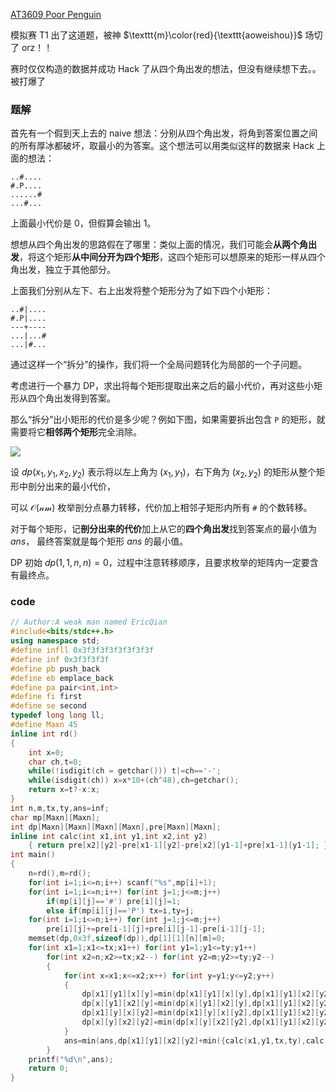 [AT3609 Poor Penguin](https://www.luogu.com.cn/problem/AT3609)

模拟赛 T1 出了这道题，被神 $\texttt{m}\color{red}{\texttt{aoweishou}}$ 场切了 orz！！

赛时仅仅构造的数据并成功 Hack 了从四个角出发的想法，但没有继续想下去。。被打爆了

### 题解

首先有一个假到天上去的 naive 想法：分别从四个角出发，将角到答案位置之间的所有厚冰都破坏，取最小的为答案。这个想法可以用类似这样的数据来 Hack 上面的想法：

```
..#....
#.P....
......#
...#...
```

上面最小代价是 $0$，但假算会输出 $1$。

想想从四个角出发的思路假在了哪里：类似上面的情况，我们可能会**从两个角出发**，将这个矩形**从中间分开为四个矩形**，这四个矩形可以想原来的矩形一样从四个角出发，独立于其他部分。

上面我们分别从左下、右上出发将整个矩形分为了如下四个小矩形：

```
..#|....
#.P|....
---+----
...|...#
...|#...
```

通过这样一个“拆分”的操作，我们将一个全局问题转化为局部的一个子问题。

考虑进行一个暴力 DP，求出将每个矩形提取出来之后的最小代价，再对这些小矩形从四个角出发得到答案。

那么“拆分”出小矩形的代价是多少呢？例如下图，如果需要拆出包含 `P` 的矩形，就需要将它**相邻两个矩形**完全消除。

![](https://pic.imgdb.cn/item/62ee07d78c61dc3b8e0f1095.png)

设 $dp(x_1,y_1,x_2,y_2)$ 表示将以左上角为 $(x_1,y_1)$，右下角为 $(x_2,y_2)$ 的矩形从整个矩形中剖分出来的最小代价，

可以 $\mathcal{O(nm)}$ 枚举剖分点暴力转移，代价加上相邻子矩形内所有 `#` 的个数转移。

对于每个矩形，记**剖分出来的代价**加上从它的**四个角出发**找到答案点的最小值为 $ans$， 最终答案就是每个矩形 $ans$ 的最小值。

DP 初始 $dp(1,1,n,n)=0$，过程中注意转移顺序，且要求枚举的矩阵内一定要含有最终点。

### code

```cpp
// Author:A weak man named EricQian
#include<bits/stdc++.h>
using namespace std;
#define infll 0x3f3f3f3f3f3f3f3f
#define inf 0x3f3f3f3f
#define pb push_back
#define eb emplace_back
#define pa pair<int,int>
#define fi first
#define se second
typedef long long ll;
#define Maxn 45
inline int rd()
{
	int x=0;
	char ch,t=0;
	while(!isdigit(ch = getchar())) t|=ch=='-';
	while(isdigit(ch)) x=x*10+(ch^48),ch=getchar();
	return x=t?-x:x;
}
int n,m,tx,ty,ans=inf;
char mp[Maxn][Maxn];
int dp[Maxn][Maxn][Maxn][Maxn],pre[Maxn][Maxn];
inline int calc(int x1,int y1,int x2,int y2)
	{ return pre[x2][y2]-pre[x1-1][y2]-pre[x2][y1-1]+pre[x1-1][y1-1]; }
int main()
{
	n=rd(),m=rd();
	for(int i=1;i<=n;i++) scanf("%s",mp[i]+1);
	for(int i=1;i<=n;i++) for(int j=1;j<=m;j++)
		if(mp[i][j]=='#') pre[i][j]=1;
		else if(mp[i][j]=='P') tx=i,ty=j;
	for(int i=1;i<=n;i++) for(int j=1;j<=m;j++)
		pre[i][j]+=pre[i-1][j]+pre[i][j-1]-pre[i-1][j-1];
	memset(dp,0x3f,sizeof(dp)),dp[1][1][n][m]=0;
	for(int x1=1;x1<=tx;x1++) for(int y1=1;y1<=ty;y1++)
		for(int x2=n;x2>=tx;x2--) for(int y2=m;y2>=ty;y2--)
		{
			for(int x=x1;x<=x2;x++) for(int y=y1;y<=y2;y++)
			{
				dp[x1][y1][x][y]=min(dp[x1][y1][x][y],dp[x1][y1][x2][y2]+calc(x1,y+1,x,y2)+calc(x+1,y1,x2,y));
				dp[x][y1][x2][y]=min(dp[x][y1][x2][y],dp[x1][y1][x2][y2]+calc(x1,y1,x-1,y)+calc(x,y+1,x2,y2));
				dp[x1][y][x][y2]=min(dp[x1][y][x][y2],dp[x1][y1][x2][y2]+calc(x1,y1,x,y-1)+calc(x+1,y,x2,y2));
				dp[x][y][x2][y2]=min(dp[x][y][x2][y2],dp[x1][y1][x2][y2]+calc(x1,y,x-1,y2)+calc(x,y1,x2,y-1));
			}
			ans=min(ans,dp[x1][y1][x2][y2]+min({calc(x1,y1,tx,ty),calc(tx,y1,x2,ty),calc(x1,ty,tx,y2),calc(tx,ty,x2,y2)}));
		}
	printf("%d\n",ans);
	return 0;
}
```